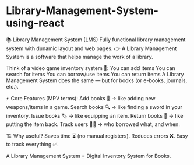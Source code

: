 # Library-Management-System-using-react
📚 Library Management System (LMS)
Fully functional library management system with dunamic layout and web pages.
👉 A Library Management System is a software that helps manage the work of a library.

Think of a video game inventory system 🎒:
You can add items
You can search for items
You can borrow/use items
You can return items
A Library Management System does the same — but for books (or e-books, journals, etc.).

⚡ Core Features (MPV terms):
Add books 📕 → like adding new weapons/items in a game.
Search books 🔍 → like finding a sword in your inventory.
Issue books 🏷️ → like equipping an item.
Return books 🔄 → like putting the item back.
Track users 👩‍🎓 → who borrowed what, and when.

🏗️ Why useful?
Saves time ⏳ (no manual registers).
Reduces errors ❌.
Easy to track everything ✅.

A Library Management System = Digital Inventory System for Books.
